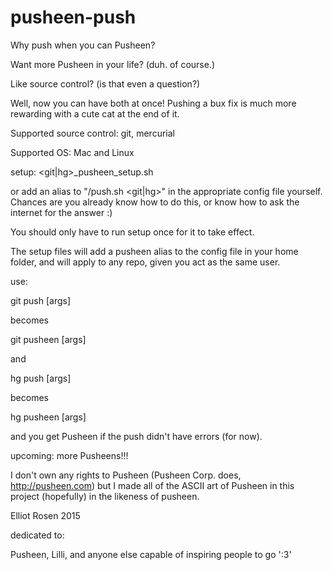 # pusheen-push
Why push when you can Pusheen?


Want more Pusheen in your life? (duh. of course.)

Like source control? (is that even a question?)

Well, now you can have both at once! Pushing a bux fix is much more rewarding
with a cute cat at the end of it.


Supported source control:
git, mercurial

Supported OS:
Mac and Linux

setup:
<git|hg>_pusheen_setup.sh

or add an alias to "<this folder>/push.sh <git|hg>" in the appropriate config 
file yourself. Chances are you already know how to do this, or know how to ask
the internet for the answer :)

You should only have to run setup once for it to take effect.

The setup files will add a pusheen alias to the config file in your home folder,
and will apply to any repo, given you act as the same user.

use:

git push [args] 

becomes

git pusheen [args]

and

hg push [args]

becomes

hg pusheen [args]

and you get Pusheen if the push didn't have errors (for now).

upcoming:
more Pusheens!!!

I don't own any rights to Pusheen (Pusheen Corp. does, http://pusheen.com) but
I made all of the ASCII art of Pusheen in this project (hopefully) in the 
likeness of pusheen.


Elliot Rosen 2015


dedicated to:

Pusheen, Lilli, and anyone else capable of inspiring people to go ':3'

